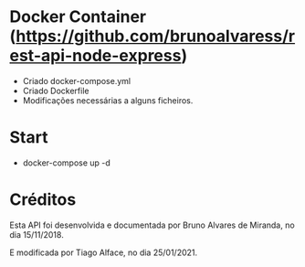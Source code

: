 # Docker Container (https://github.com/brunoalvaress/rest-api-node-express)
- Criado docker-compose.yml
- Criado Dockerfile
- Modificações necessárias a alguns ficheiros.

# Start
- docker-compose up -d

# Créditos
Esta API foi desenvolvida e documentada por Bruno Alvares de Miranda, no dia 15/11/2018.

E modificada por Tiago Alface, no dia 25/01/2021.
